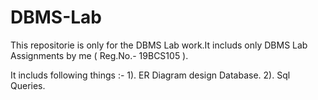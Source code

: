 # DBMS-Lab
This repositorie is only for the DBMS Lab work.It includs only DBMS Lab Assignments by me ( Reg.No.- 19BCS105 ).

It includs following things :-
1). ER Diagram design Database.
2). Sql Queries. 
